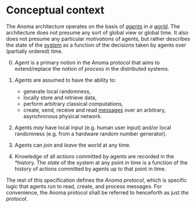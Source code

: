 # Conceptual context

<!-- What if the title goes to the point directly, "Agents in a world" -->

The Anoma architecture operates on the basis of *[agents](../glossary.md#agents)
in a [world](../glossary.md#world)*. The architecture does not presume any sort
of global view or global time. It also does not presume any particular
_motivations_ of agents, but rather describes the state of the
[system](../glossary.md#system) as a function of the decisions taken by agents
over (partially ordered) time. 

0. *Agent* is a primary notion in the Anoma protocol that aims to extend/replace
   the notion of _process_ in the distributed systems.

1. _Agents_ are assumed to have the ability to:
   - generate local randomness, 
   - locally store and retrieve data, 
   - perform arbitrary classical computations, 
   - create, send, receive and read [messages](../glossary.md#message) over an
     arbitrary, asynchronous physical network.
   

2. Agents _may_ have local input (e.g. human user input) and/or local randomness
   (e.g. from a hardware random number generator).

3. Agents can _join_ and _leave_ the world at any time.

4. Knowledge of all *actions* committed by agents are recorded in the *history.
   The *state* of the system at any point in time is a function of the history
    of actions committed by agents up to that point in time.

<!-- 
We can use Juvix syntax instead of Haskell syntax for the following snippets. I'm commenting as I don't see they add much clarity to the spec, (at least not now)

```juvix

```haskell
type Agent

class Monad m => AgentContext m where
    random :: Finite a => m a

    set :: ByteString -> ByteString -> m ()
    get :: ByteString -> m (Maybe ByteString)
```

 -->

The rest of this specification defines the _Anoma protocol_, which is specific logic that agents run to read, create, and process messages. For convenience, the Anoma protocol shall be referred to henceforth as just _the protocol_.

<!-- 

```haskell
type Protocol
```

 -->
